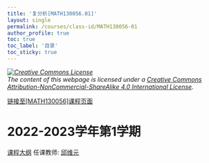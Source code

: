 ```yaml
---
title: '复分析[MATH130056.01]'
layout: single
permalink: /courses/class-id/MATH130056-01
author_profile: true
toc: true
toc_label: '目录'
toc_sticky: true
---
```



<div class='notice--warning'>
	<p><i><a rel='license' href='http://creativecommons.org/licenses/by-nc-sa/4.0/'><img alt='Creative Commons License' style='border-width:0' src='https://i.creativecommons.org/l/by-nc-sa/4.0/88x31.png' /></a><br /> The content of this webpage is licensed under a <a rel='license' href='http://creativecommons.org/licenses/by-nc-sa/4.0/'>Creative Commons Attribution-NonCommercial-ShareAlike 4.0 International License</a>.</i></p>
</div>

<a href='https://fdu-math.github.io/courses/MATH130056'>链接至[MATH130056]课程页面</a>

# 2022-2023学年第1学期
<a href='https://fdu-math.github.io/courses/syllabus/MATH130056.01-2022-2023-1 (Encrypted).pdf'>课程大纲</a>
任课教师: <a href='https://fdu-math.github.io/teachers/邱维元'>邱维元</a>
